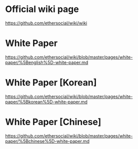 # Official wiki page
https://github.com/ethersocial/wiki/wiki

# White Paper 
https://github.com/ethersocial/wiki/blob/master/pages/white-paper/%5Benglish%5D-white-paper.md

# White Paper [Korean]
https://github.com/ethersocial/wiki/blob/master/pages/white-paper/%5Bkorean%5D-white-paper.md

# White Paper [Chinese]
https://github.com/ethersocial/wiki/blob/master/pages/white-paper/%5Bchinese%5D-white-paper.md
